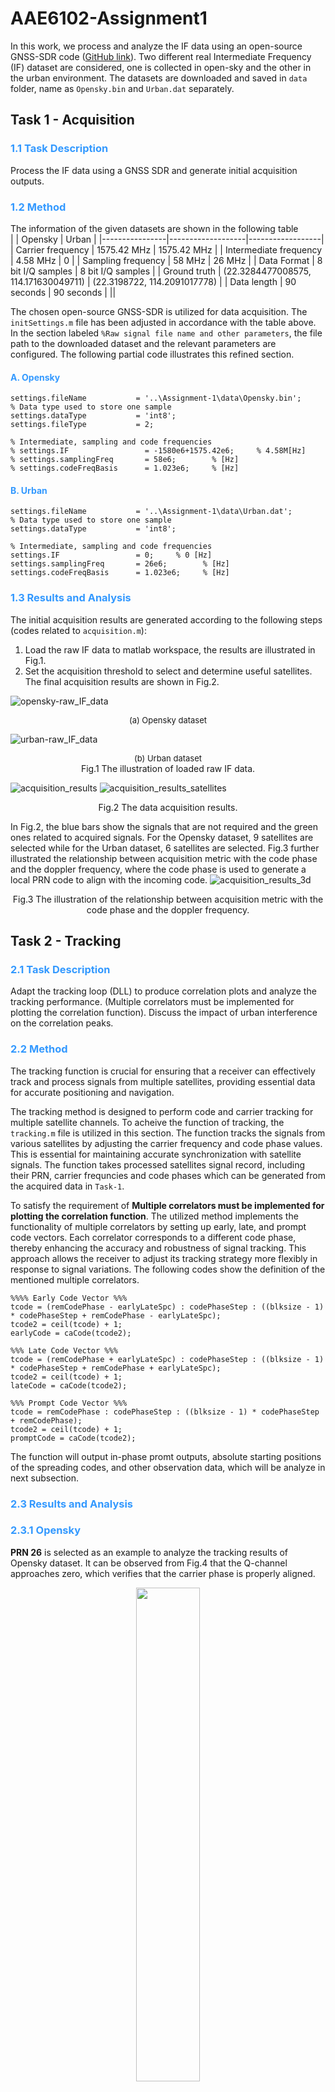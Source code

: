 # AAE6102-Assignment1
In this work, we process and analyze the IF data using an open-source GNSS-SDR code ([GitHub link](https://github.com/perrysou/GNSS_SDR)). Two different real Intermediate Frequency (IF) dataset are considered, one is collected in open-sky and the other in the urban environment. The datasets are downloaded and saved in `data` folder, name as `Opensky.bin` and `Urban.dat` separately.

## Task 1 - Acquisition
### <font color=#3399ff>1.1 Task Description</font>
Process the IF data using a GNSS SDR and generate initial acquisition outputs. 
### <font color=#3399ff>1.2 Method</font>
The information of the given datasets are shown in the following table  
|         |     Opensky       |     Urban       |
|----------------|-------------------|------------------|
| Carrier frequency | 1575.42 MHz      | 1575.42 MHz      |
| Intermediate frequency | 4.58 MHz      | 0                |
| Sampling frequency | 58 MHz          | 26 MHz           |
| Data Format    | 8 bit I/Q samples | 8 bit I/Q samples |
| Ground truth   | (22.3284477008575, 114.171630049711) | (22.3198722, 114.2091017778) |
| Data length    | 90 seconds        | 90 seconds       |
||

The chosen open-source GNSS-SDR is utilized for data acquisition. The `initSettings.m` file has been adjusted in accordance with the table above. In the section labeled `%Raw signal file name and other parameters`, the file path to the downloaded dataset and the relevant parameters are configured. The following partial code illustrates this refined section.
#### <font color=#3399ff>A. Opensky</font>
```
settings.fileName           = '..\Assignment-1\data\Opensky.bin';
% Data type used to store one sample
settings.dataType           = 'int8';             
settings.fileType           = 2;

% Intermediate, sampling and code frequencies
% settings.IF                 = -1580e6+1575.42e6;     % 4.58M[Hz]
% settings.samplingFreq       = 58e6;        % [Hz]
% settings.codeFreqBasis      = 1.023e6;     % [Hz]
```
#### <font color=#3399ff>B. Urban</font>
```
settings.fileName           = '..\Assignment-1\data\Urban.dat';
% Data type used to store one sample
settings.dataType           = 'int8';  

% Intermediate, sampling and code frequencies
settings.IF                 = 0;     % 0 [Hz]
settings.samplingFreq       = 26e6;        % [Hz]
settings.codeFreqBasis      = 1.023e6;     % [Hz]

```

### <font color=#3399ff>1.3 Results and Analysis</font>
The initial acquisition results are generated according to the following steps (codes related to `acquisition.m`):
1) Load the raw IF data to matlab workspace, the results are illustrated in Fig.1.
2) Set the acquisition threshold to select and determine useful satellites. The final acquisition results are shown in Fig.2.

![](figs/opensky-raw_IF_data.png "opensky-raw_IF_data")
<center><font size='2'>(a) Opensky dataset</font></center>

![](figs/urban-raw_IF_data.png "urban-raw_IF_data")
<center><font size='2'>(b) Urban dataset</font></center>

<center><font>Fig.1 The illustration of loaded raw IF data.</font></center>


![](figs/acquisition_results.png "acquisition_results")
![](figs/acquisition_results_satellites.png "acquisition_results_satellites")
<center><font>Fig.2 The data acquisition results.</font></center>

In Fig.2, the blue bars show the signals that are not required and the green ones related to acquired signals. For the Opensky dataset, 9 satellites are selected while for the Urban dataset, 6 satellites are selected. Fig.3 further illustrated the relationship between acquisition metric with the code phase and the doppler frequency, where the code phase is used to generate a local PRN code to align with the incoming code.
![](figs/acquisition_results_3d.png "acquisition_results_3d")
<center><font>Fig.3 The illustration of the relationship between acquisition metric with the code phase and the doppler frequency.</font></center>











## Task 2 - Tracking
### <font color=#3399ff>2.1 Task Description</font>
Adapt the tracking loop (DLL) to produce correlation plots and analyze the tracking performance. (Multiple correlators must be implemented for plotting the correlation function). Discuss the impact of urban interference on the correlation peaks.

### <font color=#3399ff>2.2 Method</font>
The tracking function is crucial for ensuring that a receiver can effectively track and process signals from multiple satellites, providing essential data for accurate positioning and navigation.

The tracking method is designed to perform code and carrier tracking for multiple satellite channels. To acheive the function of tracking, the `tracking.m` file is utilized in this section. The function tracks the signals from various satellites by adjusting the carrier frequency and code phase values. This is essential for maintaining accurate synchronization with satellite signals.
The function takes processed satellites signal record, including their PRN, carrier frequncies and code phases which can be generated from the acquired data in `Task-1`.

To satisfy the requirement of **Multiple correlators must be implemented for plotting the correlation function**. The utilized method implements the functionality of multiple correlators by setting up early, late, and prompt code vectors. Each correlator corresponds to a different code phase, thereby enhancing the accuracy and robustness of signal tracking. This approach allows the receiver to adjust its tracking strategy more flexibly in response to signal variations. The following codes show the definition of the mentioned multiple correlators.
```
%%%% Early Code Vector %%%
tcode = (remCodePhase - earlyLateSpc) : codePhaseStep : ((blksize - 1) * codePhaseStep + remCodePhase - earlyLateSpc);
tcode2 = ceil(tcode) + 1;
earlyCode = caCode(tcode2);
```
```
%%% Late Code Vector %%%
tcode = (remCodePhase + earlyLateSpc) : codePhaseStep : ((blksize - 1) * codePhaseStep + remCodePhase + earlyLateSpc);
tcode2 = ceil(tcode) + 1;
lateCode = caCode(tcode2);
```
```
%%% Prompt Code Vector %%%
tcode = remCodePhase : codePhaseStep : ((blksize - 1) * codePhaseStep + remCodePhase);
tcode2 = ceil(tcode) + 1;
promptCode = caCode(tcode2);
```


The function will output in-phase promt outputs, absolute starting positions of the spreading codes, and other observation data, which will be analyze in next subsection.



### <font color=#3399ff>2.3 Results and Analysis</font>
### <font color=#3399ff>2.3.1 Opensky</font>
**PRN 26** is selected as an example to analyze the tracking results of Opensky dataset. It can be observed from Fig.4 that the Q-channel approaches zero, which verifies that the carrier phase is properly aligned.
<center><img src=figs/opensky-discrete_time_scatter.png width="45%" /></center>
<center><font>Fig.4 Plot of discrete-time scattering of the Opensky dataset.</font></center>
Since the track loop (DLL) method is used in this project, the raw and filtered DLL discriminator results are illustrated in Fig.5. The results show that the output stays near zero value, meaning that the local code is aligned with the code phase of the received signal with less tracking error.
<center><img src=figs/opensky-tracking-DLL_discriminator.png /></center>
<center><font>Fig.5 Plots of DLL discriminator.</font></center>
Analyze from the correlation results shown in Fig.6, the correlation of the Prompt is notably higher than that of Early/Late, suggesting that the code phases are accurately aligned and that the DLL is in a stable tracking condition.
<center><img src=figs/opensky-tracking-correlation.png /></center>
<center><font>Fig.6 Illustration of the correlation results.</font></center>


### <font color=#3399ff>2.3.2 Urban</font>
**PRN 11** is selected as an example to analyze the tracking results of Urban dataset. Compared to the result of the opensky data in Fig.4, the distribution of Q-chennal value shown in Fig.7 is more spread out, although it still seems centering around zero. This demonstrated that the carrier phase in the Urban dataset is not aligned well, since not all energy are concentrated on I-channel.
<center><img src=figs/urban-discrete_time_scatter.png width="45%" /></center>
<center><font>Fig.7 Plot of discrete-time scattering of the Opensky dataset.</font></center>
The DLL outputs are with slight unstable amplitude.
<center><img src=figs/urban-tracking-DLL_discriminator.png /></center>
<center><font>Fig.8 Plots of DLL discriminator.</font></center>
It is illustrated in Fig.9 that the difference between the Prompt correlation and Early/Late are not so significant, which opposites the expectated results. This demonstrated again that the carrier phase is not well aligned.
<center><img src=figs/urban-tracking-correlation.png /></center>
<center><font>Fig.9 Illustration of the correlation results.</font></center>









## Task 3 - Navigation data decoding
### <font color=#3399ff>3.1 Task Description</font>
Decode the navigation message and extract key parameters, such as ephemeris data, for at least one satellite.
### <font color=#3399ff>3.2 Method</font>
After tracking all the selected satellites, the data decoding block `postNavigation.m` and `NAVdecoding.m` utilizes the output from the tracking module to transform the processed tracking information into ephemeris for GPS constellations. It first identifies the preambles before proceeding to decode the ephemeris for the corresponding constellation. 
### <font color=#3399ff>3.3 Results and Analysis</font>
Fig. 10(a) and (b) illustrate the navigation information decoded from the signal of Opensky and Urban datasets respectively. The plot in Fig.(b) shows unstable amplitude, illustrating that the energy is not concentrated on I-channel. Therefore, the signals are not well tracked in urban area than in the open sky. 

<center><img src=figs/navigation_results.png /></center>
<center><font>Fig.10 Illustration of the correlation results.</font></center>
Take the Urban dataset as an example, the corresponding decoded ephemeris data is shown in Fig.11, where there exist 6 satellites. 
<center><img src=figs/navigation_results_eph.png /></center>
<center><font>Fig.11 Table of the decoded ephemeris data of the Urban dataset.</font></center>










## Task 4 - Position and velocity estimation 
### <font color=#3399ff>4.1 Task Description</font>
1) Using the pseudorange measurements obtained from tracking, implement the Weighted Least Squares (WLS) algorithm to compute user’s position and velocity.
2) Plot the user position and velocity, compare it to the provided ground truth values
3) comment on the impact of multipath effects on the WLS solution.
### <font color=#3399ff>4.2 Method</font>
- First, use `calculatePseudoranges.m` in the `Common` folder to calculate the pseudoranges. 
- Then, use `satpos.m` to calculate satellites positions and clocks corrections.
- Finally, use `leastSquarePos.m` to calculate the receiver position and speed, where the WLS algorithm is introduced.

As the original code only has LS algorithm, so the original `leastSquarePos.m` is edited to satisfy the capability of WLS algorithm. The correlated changes are sum up as follows.
```
%%% add initialization for weights %%%

weight = ones(nmbOfSatellites, 1); 
```
```
%%% Weight updating in the loop %%%

weight(i)=sin(el(i))^2;
```
```
%%% position calculation %%%

W=diag(weight);
C=W'*W;
x=(A'*C*A)\(A'*C*omc);
```
Besides, the velocity calculating module is designed as follows.
```
%%% receiver velocity calculation %%%
b=[];
lamda=settings.c/1575.42e6;
rate=(-lamda*doppler)';
satvelocity=satvelocity';

for i=1:nmbOfSatellites
    b(i)=rate(i)-satvelocity(i,:)*(A(i,1:3))';
end

v=(A'*C*A)\(A'*C*b');
```
### <font color=#3399ff>4.3 Results and Analysis</font>
The function `postNavigation` takes `trackResults` as input to calculate navigation solutions for the receiver, and it converts the coordinates from the WGS84 system to UTM. The transform results of both the Opensky and Urban datasets are shown in Fig.12.
<center><img src=figs/opensky-coordinates_variation_UTM.png /></center>
<center><font size='2'>(a) Opensky dataset.</font></center>
<center><img src=figs/urban-coordinates_variation_UTM.png /></center>
<center><font size='2'>(b) Urban dataset.</font></center>
<center><font>Fig.12 The calculated coordinates variations in UTM systems.</font></center>

The calculated user position results of the Opensky and the Urban dataset are shown in Fig.13. It is demonstrated in Fig.13 that the position error of the Opensky dataset is much more less than the Urban dataset. The calculated result of Opensky dataset utilizing the WLS algorithm shows close alignment to the ground truth, which is shown in Fig.13(a) with a red cross. Specifically, the extracted latitude and longitude information is as follows: latitude 22°19'42.3991" and longitude 114°10'16.8924". When converted to decimal degrees, this results in a latitude of 22.3289997 and a longitude of 114.171361, which is very close to the ground truth values (22.3284477008575, 114.171630049711).

<center><img src=figs/position_WLS.png width="90%" /></center>
<center><font>Fig.13 Illustration of the calculated user positioning results.</font></center>

The user velocity is summarized in Fig. 14.
<center><img src=figs/velocity_WLS.png width="80%" /></center>
<center><font>Fig.14 Illustration of the calculated user velocity results.</font></center>

### <font color=#3399ff>4.4 Impact of multipath effects on the WLS solution</font>
Based on the previous analysis, the user's position calculated from the Opensky dataset aligns perfectly with the ground truth coordinates. In contrast, a noticeable discrepancy is evident in the Urban dataset. This is primarily due to multipath effects caused by GPS signals reflecting off tall buildings, which results in these signals traveling longer distances than the direct line-of-sight signals. Consequently, this negatively impacts the accuracy of the user's antenna position determination. Additionally, the presence of multipath signals can cause the estimated position to fluctuate significantly when these signals reach the antenna shortly after the direct signals, leading to unrealistically high velocity estimates. In comparison, the velocity values in the Opensky dataset remain more realistic. The multipath effect can also contribute to instability in velocity estimates, such as abrupt drops in speed at specific time intervals.

Moreover, the reduced accuracy associated with multipath effects can be attributed to the traditional scalar tracking loops striving to achieve E=L. This often results in biases in the prompt tracking point, leading to errors in range measurements. Therefore, when multipath effects are present, a significant difference between the estimated user position (from the WLS solution) and the actual ground truth coordinates is likely to be observed.






## Task 5 - Kalman filter-based positioning
### <font color=#3399ff>5.1 Task Description</font>
Develop an Extended Kalman Filter (EKF) using pseudorange and Doppler measurements to estimate user position and velocity.
### <font color=#3399ff>5.2 Method</font>
The required EKF algorithm is designed as follows.
```
% prediction 
X_kk = F * X;
P_kk = F*P*F'+Q;
...
r = Z - h_x;
S = H * P_kk * H' + R;
K = P_kk * H' /S; % Kalman Gain

% Update State Estimate
X_k = X_kk + (K * r);
I = eye(size(X, 1));
P_k = (I - K * H) * P_kk * (I - K * H)' + K * R * K';
```
The correlated files are `ekf.m` and `postNavigation.m`, where the `ekf` function is called. The `postNavigation` function can be applies on the saved tracking data without doing the acquisition and tracking again.


### <font color=#3399ff>5.3 Results and Analysis</font>

Fig.15 illustrates the estimated user position using EKF algorithm. Since the WLS algorithm has already acheived rather precise results in the Opensky dataset, the room for precision improvement is not so big. While when compared to the results estimated with the WLS algorithm, the discrepancy between the estimated user position and the ground truth coordinates decreases significantly with the EKF algorithm in the Urban dataset. This indicates that the EKF algorithm enhances the precision of the user position estimation. This inprovement may result from the EKF's inherent advantages in dynamic state estimation.

<center><img src=figs/position_EKF.png width="90%" /></center>
<center><font>Fig.15 Illustration of the calculated user positioning results.</font></center>



Fig.16 illustrates the user velocity estimated using EKF in both the Opensky and Urban datasets. In contrast to the findings from user position and velocity estimation using WLS algorithm, the user velocity falls within a more realistic range, suggesting a reduction in the multipath effect to some degree. Additionally, the estimated velocity using EKF appears to be more stable than using WLS, as there are few instances of abrupt changes in velocity.


<center><img src=figs/velocity_EKF.png width="80%" /></center>
<center><font>Fig.16 Illustration of the calculated user velocity results.</font></center>






## Resources
Thanks to the work of [A Software-Defined GPS and Galileo Receiver: A Single-Frequency Approach](https://github.com/perrysou/GNSS_SDR).
